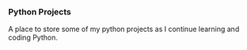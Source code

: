 ### Python Projects
A place to store some of my python projects as I continue learning and coding Python.
